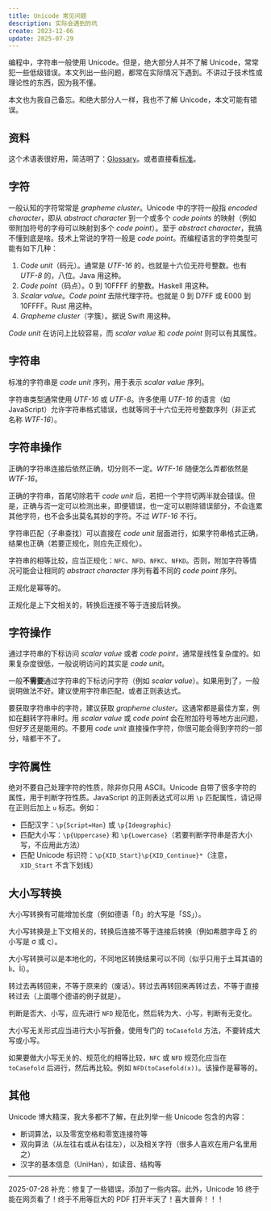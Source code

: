 ```yaml
---
title: Unicode 常见问题
description: 实际会遇到的坑
create: 2023-12-06
update: 2025-07-29
---
```


编程中，字符串一般使用 Unicode。但是，绝大部分人并不了解 Unicode，常常犯一些低级错误。本文列出一些问题，都常在实际情况下遇到。不讲过于技术性或理论性的东西，因为我不懂。

本文也为我自己备忘。和绝大部分人一样，我也不了解 Unicode，本文可能有错误。

## 资料

这个术语表很好用，简洁明了：[Glossary](https://www.unicode.org/glossary/)。或者直接看[标准](https://www.unicode.org/versions/Unicode16.0.0/core-spec/)。

## 字符

一般认知的字符常常是 *grapheme cluster*。Unicode 中的字符一般指 *encoded character*，即从 *abstract character* 到一个或多个 *code points* 的映射（例如带附加符号的字母可以映射到多个 *code point*）。至于 *abstract character*，我搞不懂到底是啥。技术上常说的字符一般是 *code point*。而编程语言的字符类型可能有如下几种：

1. *Code unit*（码元）。通常是 *UTF-16* 的，也就是十六位无符号整数。也有 *UTF-8* 的，八位。Java 用这种。
2. *Code point*（码点）。0 到 10FFFF 的整数。Haskell 用这种。 
3. *Scalar value*。*Code point* 去除代理字符。也就是 0 到 D7FF 或 E000 到 10FFFF。Rust 用这种。
4. *Grapheme cluster*（字簇）。据说 Swift 用这种。

*Code unit* 在访问上比较容易，而 *scalar value* 和 *code point* 则可以有其属性。

## 字符串

标准的字符串是 *code unit* 序列，用于表示 *scalar value* 序列。

字符串类型通常使用 *UTF-16* 或 *UTF-8*。许多使用 *UTF-16* 的语言（如 JavaScript）允许字符串格式错误，也就等同于十六位无符号整数序列（非正式名称 *WTF-16*）。

## 字符串操作

正确的字符串连接后依然正确，切分则不一定。*WTF-16* 随便怎么弄都依然是 *WTF-16*。

正确的字符串，首尾切除若干 *code unit* 后，若把一个字符切两半就会错误。但是，正确与否一定可以检测出来，即便错误，也一定可以剔除错误部分，不会连累其他字符，也不会多出莫名其妙的字符。不过 *WTF-16* 不行。

字符串匹配（子串查找）可以直接在 *code unit* 层面进行，如果字符串格式正确，结果也正确（若要正规化，则应先正规化）。

字符串的相等比较，应当正规化：`NFC`、`NFD`、`NFKC`、`NFKD`。否则，附加字符等情况可能会让相同的 *abstract character* 序列有着不同的 *code point* 序列。

正规化是幂等的。

正规化是上下文相关的，转换后连接不等于连接后转换。

## 字符操作

通过字符串的下标访问 *scalar value* 或者 *code point*，通常是线性复杂度的。如果复杂度很低，一般说明访问的其实是 *code unit*。

一般**不需要**通过字符串的下标访问字符（例如 *scalar value*）。如果用到了，一般说明做法不好。建议使用字符串匹配，或者正则表达式。

要获取字符串中的字符，建议获取 *grapheme cluster*。这通常都是最佳方案，例如在翻转字符串时。用 *scalar value* 或 *code point* 会在附加符号等地方出问题，但好歹还是能用的。不要用 *code unit* 直接操作字符，你很可能会得到字符的一部分，啥都干不了。

## 字符属性

绝对不要自己处理字符的性质，除非你只用 ASCII。Unicode 自带了很多字符的属性，用于判断字符性质。JavaScript 的正则表达式可以用 `\p` 匹配属性，请记得在正则后加上 `u` 标志。例如：

- 匹配汉字：`\p{Script=Han}` 或 `\p{Ideographic}`
- 匹配大小写：`\p{Uppercase}` 和 `\p{Lowercase}`（若要判断字符串是否大小写，不应用此方法）
- 匹配 Unicode 标识符：`\p{XID_Start}\p{XID_Continue}*`（注意，`XID_Start` 不含下划线）

## 大小写转换

大小写转换有可能增加长度（例如德语「ß」的大写是「SS」）。

大小写转换是上下文相关的，转换后连接不等于连接后转换（例如希腊字母 ∑ 的小写是 σ 或 ς）。

大小写转换可以是本地化的，不同地区转换结果可以不同（似乎只用于土耳其语的 Iı、İi）。

转过去再转回来，不等于原来的（废话）。转过去再转回来再转过去，不等于直接转过去（上面哪个德语的例子就是）。

判断是否大、小写，应先进行 `NFD` 规范化，然后转为大、小写，判断有无变化。

大小写无关形式应当进行大小写折叠，使用专门的 `toCasefold` 方法，不要转成大写或小写。

如果要做大小写无关的、规范化的相等比较，`NFC` 或 `NFD` 规范化应当在 `toCasefold` 后进行，然后再比较。例如 `NFD(toCasefold(x))`。该操作是幂等的。

## 其他

Unicode 博大精深，我大多都不了解，在此列举一些 Unicode 包含的内容：

- 断词算法，以及零宽空格和零宽连接符等
- 双向算法（从左往右或从右往左），以及相关字符（很多人喜欢在用户名里用之）
- 汉字的基本信息（UniHan），如读音、结构等

----

2025-07-28 补充：修复了一些错误，添加了一些内容。此外，Unicode 16 终于能在网页看了！终于不用等巨大的 PDF 打开半天了！喜大普奔！！！
